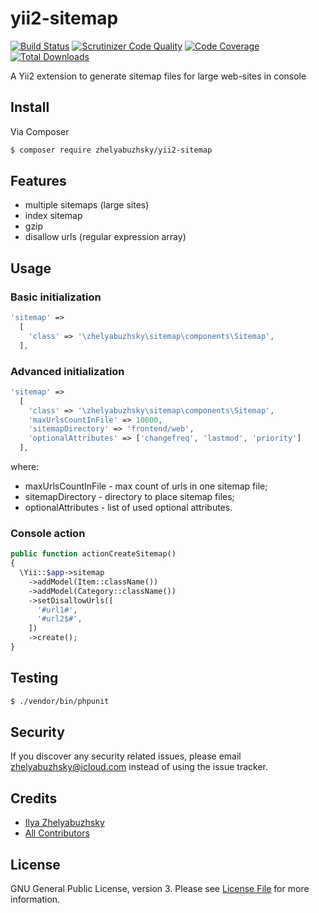# yii2-sitemap

[![Build Status](https://travis-ci.org/zhelyabuzhsky/yii2-sitemap.svg)](https://travis-ci.org/zhelyabuzhsky/yii2-sitemap)
[![Scrutinizer Code Quality](https://scrutinizer-ci.com/g/zhelyabuzhsky/yii2-sitemap/badges/quality-score.png?b=master)](https://scrutinizer-ci.com/g/zhelyabuzhsky/yii2-sitemap/?branch=master)
[![Code Coverage](https://scrutinizer-ci.com/g/zhelyabuzhsky/yii2-sitemap/badges/coverage.png?b=master)](https://scrutinizer-ci.com/g/zhelyabuzhsky/yii2-sitemap/?branch=master)
[![Total Downloads](https://poser.pugx.org/zhelyabuzhsky/yii2-sitemap/downloads)](https://packagist.org/packages/zhelyabuzhsky/yii2-sitemap)

A Yii2 extension to generate sitemap files for large web-sites in console

## Install

Via Composer

``` bash
$ composer require zhelyabuzhsky/yii2-sitemap
```

## Features

* multiple sitemaps (large sites)
* index sitemap
* gzip
* disallow urls (regular expression array)

## Usage

### Basic initialization

```php
'sitemap' =>
  [
    'class' => '\zhelyabuzhsky\sitemap\components\Sitemap',
  ],
```

### Advanced initialization

```php
'sitemap' =>
  [
    'class' => '\zhelyabuzhsky\sitemap\components\Sitemap',
    'maxUrlsCountInFile' => 10000,
    'sitemapDirectory' => 'frontend/web',
    'optionalAttributes' => ['changefreq', 'lastmod', 'priority']
  ],
```
where:
* maxUrlsCountInFile - max count of urls in one sitemap file;
* sitemapDirectory - directory to place sitemap files;
* optionalAttributes - list of used optional attributes.

### Console action

```php
public function actionCreateSitemap()
{
  \Yii::$app->sitemap
    ->addModel(Item::className())
    ->addModel(Category::className())
    ->setDisallowUrls([
      '#url1#',
      '#url2$#',
    ])
    ->create();
}
```

## Testing

``` bash
$ ./vendor/bin/phpunit
```

## Security

If you discover any security related issues, please email zhelyabuzhsky@icloud.com instead of using the issue tracker.

## Credits

- [Ilya Zhelyabuzhsky](https://github.com/zhelyabuzhsky)
- [All Contributors](../../contributors)

## License

GNU General Public License, version 3. Please see [License File](LICENSE) for more information.
